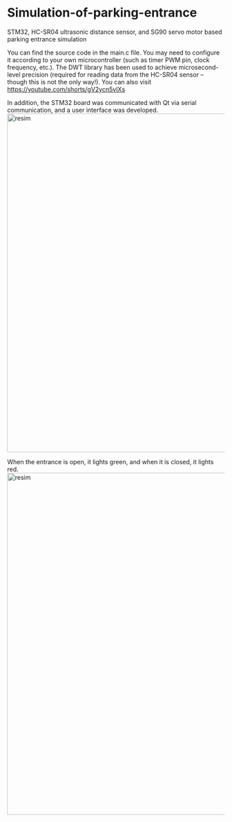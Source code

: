 # Simulation-of-parking-entrance
STM32, HC-SR04 ultrasonic distance sensor, and SG90 servo motor based parking entrance simulation

You can find the source code in the main.c file. You may need to configure it according to your own microcontroller (such as timer PWM pin, clock frequency, etc.). The DWT library has been used to achieve microsecond-level precision (required for reading data from the HC-SR04 sensor – though this is not the only way!). You can also visit https://youtube.com/shorts/gV2ycn5vlXs

In addition, the STM32 board was communicated with Qt via serial communication, and a user interface was developed.
<img width="1007" height="784" alt="resim" src="https://github.com/user-attachments/assets/7850369f-aae9-4e56-80ba-e3309340ad07" />



When the entrance is open, it lights green, and when it is closed, it lights red.
<img width="1002" height="792" alt="resim" src="https://github.com/user-attachments/assets/d10c5a76-570f-4388-a427-e8206b88b883" />

